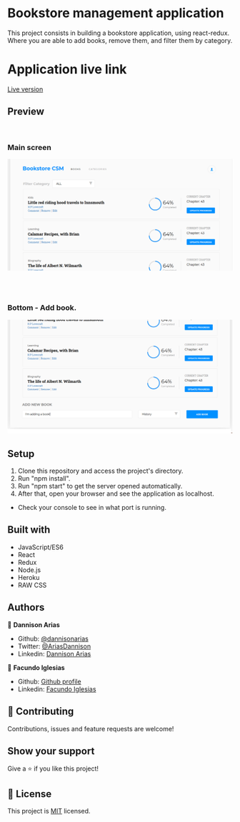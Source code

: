 # Bookstore management application

This project consists in building a bookstore application, using react-redux. Where you are able
to add books, remove them, and filter them by category.


# Application live link
[Live version](https://bookcms.herokuapp.com/)

## Preview

<br>

### Main screen

![screenshot](readme/screen-1.png)

<br>
<br>

### Bottom - Add book.

![screenshot](Readme/screen-2.png)

## Setup

1. Clone this repository and access the project's directory.
2. Run "npm install".
3. Run "npm start" to get the server opened automatically.
4. After that, open your browser and see the application as localhost.
* Check your console to see in what port is running.

## Built with

- JavaScript/ES6
- React
- Redux
- Node.js
- Heroku
- RAW CSS

## Authors

👤 **Dannison Arias**

- Github: [@dannisonarias](https://github.com/dannisonarias)
- Twitter: [@AriasDannison](https://twitter.com/AriasDannison)
- Linkedin: [Dannison Arias](https://www.linkedin.com/in/dannison-arias-777919190/)

👤 **Facundo Iglesias**

- Github: [Github profile](https://github.com/Fig77)
- Linkedin: [Facundo Iglesias](https://www.linkedin.com/in/figlesias/)

## 🤝 Contributing

Contributions, issues and feature requests are welcome!

## Show your support

Give a ⭐️ if you like this project!

## 📝 License

This project is [MIT](./license.md) licensed.
